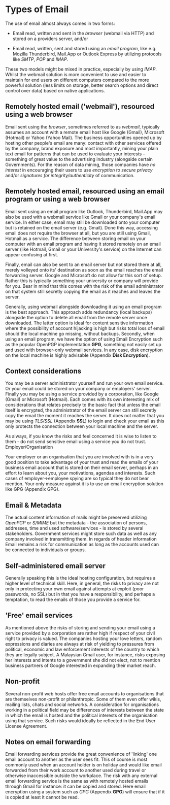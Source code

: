 Types of Email
==============

The use of email almost always comes in two forms:

 * Email read, written and sent in the *browser* (webmail via HTTP) and stored on a providers server, and/or

 * Email read, written, sent and stored using an *email program*, like e.g. Mozilla Thunderbird, Mail.App or Outlook Express by utilizing protocols like *SMTP*, *POP* and *IMAP*.

These two models might be mixed in practice, especially by using *IMAP*. Whilst the webmail solution is more convenient to use and easier to maintain for end users on different computers compared to the more powerful solution (less limits on storage, better search options and direct control over data) based on native applications.

Remotely hosted email ('webmail'), resourced using a web browser
----------------------------------------------------------------

Email sent using the *browser*, sometimes referred to as *webmail*, typically assumes an account with a remote email host like Google (Gmail), Microsoft (Hotmail) or Yahoo (Yahoo Mail). The business opportunities opened up by hosting other people's email are many: contact with other services offered by the company, brand exposure and most importantly, mining your plain text email for patterns that can be used to evaluate your interests – something of great value to the advertising industry (alongside certain Governments). For the reason of data mining, those companies have *no interest* in encouraging their users to use *encryption to secure privacy* and/or *signatures for integrity/authenticity* of communication.

Remotely hosted email, resourced using an email program or using a web browser
------------------------------------------------------------------------------

Email sent using an email program like Outlook, Thunderbird, Mail.App may also be used with a webmail service like Gmail or your company's email service. In either case, email may still be downloaded onto your computer but is retained on the email server (e.g. Gmail). Done this way, accessing email does not require the browser at all, but you are still using Gmail, Hotmail as a service. The difference between storing email on your computer with an email program and having it stored remotely on an email server (like Hotmail, Gmail or your University's service) on the Internet can appear confusing at first.

Finally, email can also be sent to an email server but not stored there at all, merely volleyed onto its' destination as soon as the email reaches the email forwarding server. Google and Microsoft do not allow for this sort of setup. Rather this is typically something your university or company will provide for you. Bear in mind that this comes with the risk of the email administrator on that system still secretly copying the email as it reaches and leaves the server.

Generally, using webmail alongside downloading it using an email program is the best approach. This approach adds redundancy (local backups) alongside the option to delete all email from the remote server once downloaded. The latter option is ideal for content sensitive information where the possibility of account hijacking is high but risks total loss of email should the local machine go missing, without backups. Secondly, when using an email program, we have the option of using Email Encryption such as the popular OpenPGP implementation **GPG**, something not easily set up and used with browser-only webmail services. In any case, disk encryption on the local machine is highly advisable (Appendix **Disk Encryption**).

Context considerations
----------------------

You may be a server administrator yourself and run your own email service. Or your email could be stored on your company or employers' server. Finally you may be using a service provided by a corporation, like Google (Gmail) or Microsoft (Hotmail). Each comes with its own interesting mix of considerations that relates precisely to the basic fact that unless the email itself is encrypted, the administrator of the email server can still secretly copy the email the moment it reaches the server. It does not matter that you may be using *TLS/SSL* (Appendix **SSL**) to login and check your email as this only protects the connection between your local machine and the server.

As always, if you know the risks and feel concerned it is wise to listen to them - do not send sensitive email using a service you do not trust.
Employer/Organisation

Your employer or an organisation that you are involved with is in a very good position to take advantage of your trust and read the emails of your business email account that is stored on their email server, perhaps in an effort to learn about you, your motivations, agendas and interests. Such cases of employer->employee spying are so typical they do not bear mention. Your only measure against it is to use an email encryption solution like GPG (Appendix GPG).

Email & Metadata
----------------

The actual content information of mails might be preserved utilizing *OpenPGP* or *S/MIME* but the metadata - the association of persons, addresses, time and used software/services - is stored by several stakeholders. Government services might store such data as well as any company involved in transmitting them.
In regards of header information Email remains a risk for communication as long as the accounts used can be connected to individuals or groups.

Self-administered email server
------------------------------

Generally speaking this is the ideal hosting configuration, but requires a higher level of technical skill. Here, in general, the risks to privacy are not only in protecting your own email against attempts at exploit (poor passwords, no SSL) but in that you have a responsibility, and perhaps a temptation, to read the emails of those you provide a service for.

'Free' email services
---------------------

As mentioned above the risks of storing and sending your email using a service provided by a corporation are rather high if respect of your civil right to privacy is valued. The companies hosting your love letters, random expressions and diaries are always at risk of yielding to pressures from political, economic and law enforcement interests of the country to which they are legally subject. A Malaysian Gmail user, for instance, risks exposing her interests and intents to a government she did not elect, not to mention business partners of Google interested in expanding their market reach.

Non-profit
----------

Several non-profit web hosts offer free email accounts to organisations that are themselves non-profit or philanthropic. Some of them even offer wikis, mailing lists, chats and social networks. A consideration for organisations working in a political field may be differences of interests between the state in which the email is hosted and the political interests of the organisation using that service. Such risks would ideally be reflected in the End User License Agreement.

Notes on email forwarding
-------------------------

Email forwarding services provide the great convenience of 'linking' one email account to another as the user sees fit. This of course is most commonly used when an account holder is on holiday and would like email forwarded from their work account to another used during travel or otherwise inaccessible outside the workplace. The risk with any external email forwarding service is the same as with remotely hosted emails through Gmail for instance: it can be copied and stored. Here email encryption using a system such as *GPG* (Appendix **GPG**) will ensure that if it is copied at least it cannot be read.
